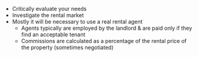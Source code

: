 - Critically evaluate your needs
- Investigate the rental market
- Mostly it will be necessary to use a real rental agent
	- Agents typically are employed by the landlord & are paid only if they find an acceptable tenant
	- Commissions are calculated as a percentage of the rental price of the property (sometimes negotiated)